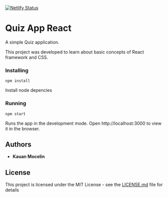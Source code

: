 [![Netlify Status](https://api.netlify.com/api/v1/badges/21943317-a310-41f4-a625-7eb3bf53cebe/deploy-status)](https://app.netlify.com/sites/quiz-app-react-k1/deploys)

# Quiz App React

A simple Quiz application.

This project was developed to learn about basic concepts of React framework and CSS.

### Installing

```
npm install
```
Install node depencies

### Running

```
npm start
```

Runs the app in the development mode.
Open http://localhost:3000 to view it in the browser.


## Authors

* **Kauan Mocelin**

## License

This project is licensed under the MIT License - see the [LICENSE.md](LICENSE.md) file for details
